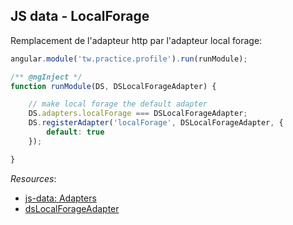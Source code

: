 ## JS data - LocalForage

Remplacement de l'adapteur http par l'adapteur local forage:

``` js
angular.module('tw.practice.profile').run(runModule);

/** @ngInject */
function runModule(DS, DSLocalForageAdapter) {

    // make local forage the default adapter
    DS.adapters.localForage === DSLocalForageAdapter;
    DS.registerAdapter('localForage', DSLocalForageAdapter, {
        default: true
    });

}
```

*Resources*:

* [js-data: Adapters](http://www.js-data.io/docs/working-with-adapters)
* [dsLocalForageAdapter](http://www.js-data.io/v2.8/docs/dslocalforageadapter)
